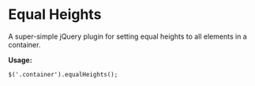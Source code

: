 # Equal Heights

A super-simple jQuery plugin for setting equal heights to all elements in a container.


**Usage:**

```
$('.container').equalHeights();
```